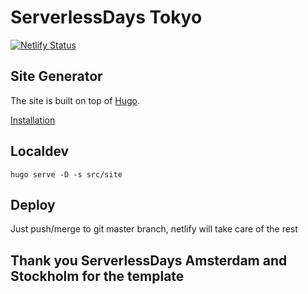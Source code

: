 # ServerlessDays Tokyo

[![Netlify Status](https://api.netlify.com/api/v1/badges/aeda4c96-9e3b-405d-9106-91163477b416/deploy-status)](https://app.netlify.com/sites/brave-ritchie-630574/deploys)

## Site Generator

The site is built on top of [Hugo](https://gohugo.io).

[Installation](https://gohugo.io/getting-started/installing/)

## Localdev

```
hugo serve -D -s src/site
```

## Deploy

Just push/merge to git master branch, netlify will take care of the rest

## Thank you ServerlessDays Amsterdam and Stockholm for the template

